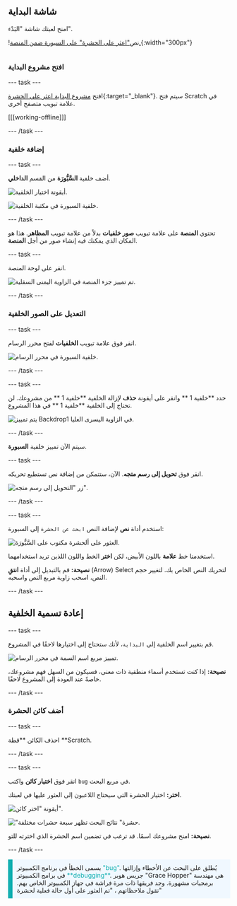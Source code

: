 ## شاشة البداية

<div style="display: flex; flex-wrap: wrap">
<div style="flex-basis: 200px; flex-grow: 1; margin-right: 15px;">
امنح لعبتك شاشة "البَدْء".
</div>
<div>

!نص["اعثر على الحشرة" على السبورة ضمن المنصة.](images/start-screen.png){:width="300px"}

</div>
</div>

### افتح مشروع البداية

--- task ---

افتح [مشروع البداية اعثر على الحشرة](https://scratch.mit.edu/projects/582214723/editor){:target="_blank"}. سيتم فتح Scratch في علامة تبويب متصفح أخرى.

[[[working-offline]]]

--- /task ---

### إضافة خلفية

--- task ---

أضف خلفية **السَّبُّورَة** من القسم **الداخلي**.

![أيقونة اختيار الخلفية.](images/backdrop-button.png)

![خلفية السبورة في مكتبة الخلفية.](images/chalkboard.png)

--- /task ---

تحتوي **المنصة** على علامة تبويب **صور خلفيات** بدلاً من علامة تبويب **المظاهر**. هذا هو المكان الذي يمكنك فيه إنشاء صور من أجل **المنصة**.

--- task ---

انقر على لوحة المنصة.

![تم تمييز جزء المنصة في الزاوية اليمنى السفلية.](images/stage-pane.png)

--- /task ---

### التعديل على الصور الخلفية

--- task ---

انقر فوق علامة تبويب **الخلفيات** لفتح محرر الرسام.

![خلفية السبورة في محرر الرسام.](images/chalkboard-paint.png)

--- /task ---

--- task ---

حدد **خلفية 1 ** وانقر على أيقونة **حذف** لإزالة الخلفية **خلفية 1 ** من مشروعك. لن تحتاج إلى الخلفية **خلفية 1 ** في هذا المشروع.

![يتم تمييز Backdrop1 في الزاوية اليسرى العليا.](images/delete-backdrop1.png)

--- /task ---

سيتم الآن تمييز خلفية **السبورة**.

--- task ---

انقر فوق **تحويل إلى رسم متجه**. الآن، ستتمكن من إضافة نص تستطيع تحريكه.

![زر "التحويل إلى رسم متجه".](images/vector-button.png)

--- /task ---

--- task ---

استخدم أداة **نص** لإضافة النص `ابحث عن الحشرة` إلى السبورة:

![العثور على ألحشرة مكتوب على السَّبُّورَة.](images/chalkboard-text.png)

استخدمنا خط **علامة** باللون الأبيض، لكن **اختر** الخط واللون اللذين تريد استخدامهما.

**نصيحة:** قم بالتبديل إلى أداة **انتقِ** (Arrow) Select لتحريك النص الخاص بك. لتغيير حجم النص، اسحب زاوية مربع النص واسحبه.

--- /task ---

## إعادة تسمية الخلفية

--- task ---

قم بتغيير اسم الخلفية إلى `البداية`، لأنك ستحتاج إلى اختيارها لاحقًا في المشروع.

![تمييز مربع اسم السمة في محرر الرسام.](images/start-screen-name.png)

**نصيحة:** إذا كنت تستخدم أسماء منطقية ذات معنى، فسيكون من السهل فهم مشروعك، خاصةً عند العودة إلى المشروع لاحقًا.

--- /task ---

### أضف كائن الحشرة

--- task ---

احذف الكائن **قطة **Scratch.

--- /task ---

--- task ---

انقر فوق **اختيار كائن** واكتب `bug` في مربع البحث.

**اختر:** اختيار الحشرة التي سيحتاج اللاعبون إلى العثور عليها في لعبتك.

![أيقونة "اختر كائن".](images/sprite-button.png)

!["حشرة" نتائج البحث تظهر سبعة حشرات مختلفة.](images/bug-search.png)

**نصيحة:** امنح مشروعك اسمًا. قد ترغب في تضمين اسم الحشرة الذي اخترته للتو.

--- /task ---

<p style="border-left: solid; border-width:10px; border-color: #0faeb0; background-color: aliceblue; padding: 10px;">
يسمى الخطأ في برنامج الكمبيوتر <span style="color: #0faeb0">"bug"</span>. يُطلق على البحث عن الأخطاء وإزالتها في برامج الكمبيوتر <span style="color: #0faeb0">**debugging**</span>. جريس هوبر "Grace Hopper" هي مهندسة برمجيات مشهورة. وجد فريقها ذات مرة فراشة في جهاز الكمبيوتر الخاص بهم. تقول ملاحظاتهم ، "تم العثور على أول حالة فعلية لحشرة"
</p>


